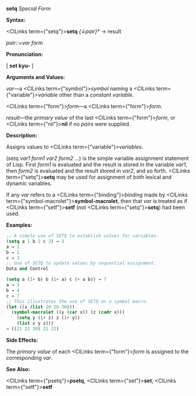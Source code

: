 **setq** *Special Form* 



**Syntax:** 



<ClLinks  term={"setq"}><b>setq</b></ClLinks> *\{↓pair\}*\* → result 



*pair::*=*var form* 



**Pronunciation:** 



[ **set kyu-** ] 



**Arguments and Values:** 



*var*—a <ClLinks  term={"symbol"}><i>symbol</i></ClLinks> naming a <ClLinks  term={"variable"}><i>variable</i></ClLinks> other than a *constant variable*. 



<ClLinks  term={"form"}><i>form</i></ClLinks>—a <ClLinks  term={"form"}><i>form</i></ClLinks>. 



*result*—the *primary value* of the last <ClLinks  term={"form"}><i>form</i></ClLinks>, or <ClLinks  term={"nil"}><b>nil</b></ClLinks> if no *pairs* were supplied. 



**Description:** 



Assigns values to <ClLinks  term={"variable"}><i>variables</i></ClLinks>. 



(setq *var1 form1 var2 form2* ...) is the simple variable assignment statement of Lisp. First *form1* is evaluated and the result is stored in the variable *var1*, then *form2* is evaluated and the result stored in *var2*, and so forth. <ClLinks  term={"setq"}><b>setq</b></ClLinks> may be used for assignment of both lexical and dynamic variables. 



If any *var* refers to a <ClLinks  term={"binding"}><i>binding</i></ClLinks> made by <ClLinks  term={"symbol-macrolet"}><b>symbol-macrolet</b></ClLinks>, then that *var* is treated as if <ClLinks  term={"setf"}><b>setf</b></ClLinks> (not <ClLinks  term={"setq"}><b>setq</b></ClLinks>) had been used. 



**Examples:**
```lisp
;; A simple use of SETQ to establish values for variables. 
(setq a 1 b 2 c 3) → 3 
a → 1 
b → 2 
c → 3 
;; Use of SETQ to update values by sequential assignment. 
Data and Control 

(setq a (1+ b) b (1+ a) c (+ a b)) → 7 
a → 3 
b → 4 
c → 7 
;; This illustrates the use of SETQ on a symbol macro. 
(let ((x (list 10 20 30))) 
  (symbol-macrolet ((y (car x)) (z (cadr x))) 
    (setq y (1+ z) z (1+ y)) 
    (list x y z))) 
→ ((21 22 30) 21 22) 
```
**Side Effects:** 



The *primary value* of each <ClLinks  term={"form"}><i>form</i></ClLinks> is assigned to the corresponding *var*. 



**See Also:** 



<ClLinks  term={"psetq"}><b>psetq</b></ClLinks>, <ClLinks  term={"set"}><b>set</b></ClLinks>, <ClLinks  term={"setf"}><b>setf</b></ClLinks> 




